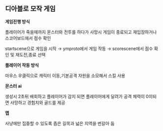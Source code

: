 ## 디아블로 모작 게임

**게임진행 방식**

플레이어가 죽을때까지 몬스터와 전투를 하다가 사망시 게임이 종료되고 재입장하거나 스코어보드에서 점수 확인

startscene으로 게임을 시작 → ymproto에서 게임 작동 → scorescene에서 점수 확인 및 재도전,종료 선택

**플레이어 작동 방식**

마우스 우클릭으로 캐릭터 이동,기본공격
자원을 소모해서 스킬 사용

**몬스터 ai**

생성시 2초뒤 배회하고 플레이어가 감지 되면 플레이어에게 달려가 공격
체력이 0이되면 사망하고 경험치와 골드를 제공

**맵**

사냥에만 집중할 수 있도록 좁은 길목과 넓은 지역을 번갈아 둠

